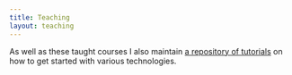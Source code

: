 ```yaml
---
title: Teaching
layout: teaching
---
```

As well as these taught courses I also maintain [a repository of tutorials](https://github.com/maxharlow/tutorials) on how to get started with various technologies.
